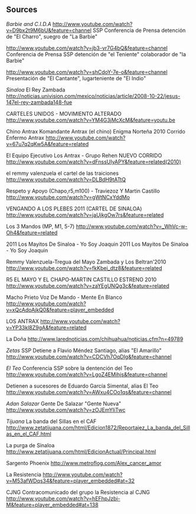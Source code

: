 Sources
-------

_Barbie and C.I.D.A_
http://www.youtube.com/watch?v=D9bx2t9M6bU&feature=channel
SSP Conferencia de Prensa detención de "El Charro", suegro de "La Barbie"

http://www.youtube.com/watch?v=jb3-vr7G4bQ&feature=channel
Conferencia de Prensa SSP detención de "el Teniente" colaborador de "la Barbie" 

http://www.youtube.com/watch?v=shCdoY-7e-o&feature=channel
Presentación de "El Cantante", lugarteniente de "El Indio" 

_Sinaloa_
El Rey Zambada
http://noticias.univision.com/mexico/noticias/article/2008-10-22/jesus-147el-rey-zambada148-fue

CARTELES UNIDOS - MOVIMIENTO ALTERADO
http://www.youtube.com/watch?v=YM4G3jMcXcM&feature=youtu.be

Chino Antrax
Komandante Antrax (el chino) Enigma Norteña 2010 Corrido Enfermo Antrax 
http://www.youtube.com/watch?v=67u7q2qKw5A&feature=related

El Equipo Ejecutivo Los Antrax - Grupo Rehen NUEVO CORRIDO 
http://www.youtube.com/watch?v=dFnssUIyAPY&feature=related(2010) 

el remmy valenzuela el cartel de las traiciones 
http://www.youtube.com/watch?v=DLBdH9tATtQ

Respeto y Apoyo (Chapo,r5,m100) - Traviezoz Y Martin Castillo 
http://www.youtube.com/watch?v=gWtNCxYddMo

VENGANDO A LOS PLEBES 2011 (CARTEL DE SINALOA) 
http://www.youtube.com/watch?v=jaUjkgOw7rs&feature=related

Los 3 Mandos (MP, M1, 5-7)
http://www.youtube.com/watch?v=_WhVc-w-Oh4&feature=related

2011 Los Mayitos De Sinaloa - Yo Soy Joaquin
2011 Los Mayitos De Sinaloa - Yo Soy Joaquin

Remmy Valenzuela-Tregua del Mayo Zambada y Los Beltran'2010 
http://www.youtube.com/watch?v=fkKbei_dtz8&feature=related

R5
EL MAYO Y EL CHAPO-MARTIN CASTILLO ESTRENO 2010 
http://www.youtube.com/watch?v=zaYEgUNQg3c&feature=related

Macho Prieto
Voz De Mando - Mente En Blanco
http://www.youtube.com/watch?v=xQcAdoAjkQ0&feature=player_embedded

LOS ANTRAX 
http://www.youtube.com/watch?v=YP33kl8Z9gA&feature=related

La Doña
http://www.larednoticias.com/chihuahua/noticias.cfm?n=49789

_Zetas_
SSP Detiene a Flavio Méndez Santiago, alias "El Amarillo" 
http://www.youtube.com/watch?v=CDCVh7OqDlg&feature=channel

_El Teo_
Conferencia SSP sobre la dentención del Teo 
http://www.youtube.com/watch?v=LgoZ4EMihjs&feature=channel

Detienen a sucesores de Eduardo García Simental, alias El Teo
http://www.youtube.com/watch?v=AWxu4COo1qs&feature=channel

_Adan Salazar_
Gente De Salazar "Gente Nueva"
http://www.youtube.com/watch?v=zOJEmYIiTwc

_Tijuana_
La banda del Sillas en el CAF
http://www.zetatijuana.com/html/Edicion1872/Reportajez_La_banda_del_Sillas_en_el_CAF.html

La purga de Sinaloa
http://www.zetatijuana.com/html/EdicionActual/Principal.html

Sargento Phoenix
http://www.metroflog.com/Alex_cancer_amor

La Resistencia
http://www.youtube.com/watch?v=M53afWDqs34&feature=player_embedded#at=32

CJNG
Contracomunicado del grupo la Resistencia al CJNG 
http://www.youtube.com/watch?v=hEFhpJzbi-M&feature=player_embedded#at=138


